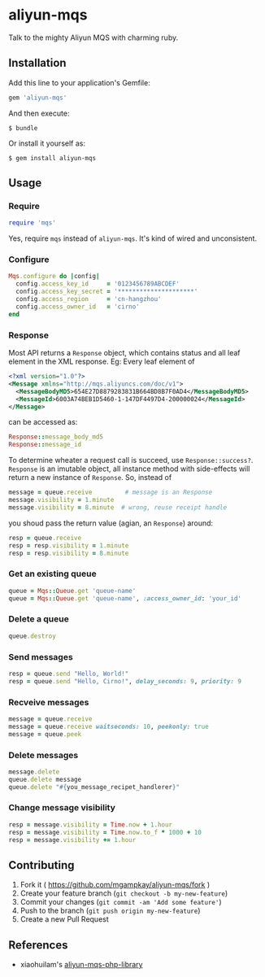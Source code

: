 # aliyun-mqs

Talk to the mighty Aliyun MQS with charming ruby.

## Installation

Add this line to your application's Gemfile:

```ruby
gem 'aliyun-mqs'
```

And then execute:

    $ bundle

Or install it yourself as:

    $ gem install aliyun-mqs

## Usage

### Require

```ruby
require 'mqs'
```

Yes, require `mqs` instead of `aliyun-mqs`. It's kind of wired and unconsistent.

### Configure

```ruby
Mqs.configure do |config|
  config.access_key_id     = '0123456789ABCDEF'
  config.access_key_secret = '*********************'
  config.access_region     = 'cn-hangzhou'
  config.access_owner_id   = 'cirno'
end
```

### Response

Most API returns a `Response` object, which contains status and all leaf element in the XML response.
Eg: Every leaf element of

```xml
<?xml version="1.0"?>
<Message xmlns="http://mqs.aliyuncs.com/doc/v1">
  <MessageBodyMD5>654E27D8879283831B664BD8B7F0AD4</MessageBodyMD5>
  <MessageId>6003A74BEB1D5460-1-147DF4497D4-200000024</MessageId>
</Message>
```
can be accessed as:

```ruby
Response::message_body_md5
Response::message_id
```

To determine wheater a request call is succeed, use `Response::success?`. `Response` is an imutable object, all instance method with side-effects will return a new instance of `Response`. So, instead of

```ruby
message = queue.receive         # message is an Response
message.visibility = 1.minute
message.visibility = 8.minute  # wrong, reuse receipt handle
```

you shoud pass the return value (agian, an `Response`) around:

```ruby
resp = queue.receive
resp = resp.visibility = 1.minute
resp = resp.visibility = 8.minute
```

### Get an existing queue

```ruby
queue = Mqs::Queue.get 'queue-name'
queue = Mqs::Queue.get 'queue-name', :access_owner_id: 'your_id'
```

### Delete a queue

```ruby
queue.destroy
```

### Send messages

```ruby
resp = queue.send "Hello, World!"
resp = queue.send "Hello, Cirno!", delay_seconds: 9, priority: 9
```

### Recveive messages

```ruby
message = queue.receive
message = queue.receive waitseconds: 10, peekonly: true
message = queue.peek
```

### Delete messages

```ruby
message.delete
queue.delete message
queue.delete "#{you_message_recipet_handlerer}"
```
### Change message visibility

```ruby
resp = message.visibility = Time.now + 1.hour
resp = message.visibility = Time.now.to_f * 1000 + 10
resp = message.visibility += 1.hour
```

## Contributing

1. Fork it ( https://github.com/mgampkay/aliyun-mqs/fork )
2. Create your feature branch (`git checkout -b my-new-feature`)
3. Commit your changes (`git commit -am 'Add some feature'`)
4. Push to the branch (`git push origin my-new-feature`)
5. Create a new Pull Request

## References

+ xiaohuilam's [aliyun-mqs-php-library](https://github.com/xiaohuilam/aliyun-mqs-php-library)
